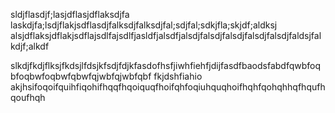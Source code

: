 sldjflasdjf;lasjdflasjdflaksdjfa
laskdjfa;lsdjflakjsdflasdjfalksdjfalksdjfal;sdjfal;sdkjfla;skjdf;aldksj
alsjdflaksjdflakjsdflajsdlfajsdlfjasldfjalsdfjalsdjfalsdjfalsdjfalsdjfalsdjfaldsjfalkdjf;alkdf

slkdjfkdjflksjfkdsjlfdsjkfsdjfdjkfasdofhsfjiwhfiehfjdijfasdfbaodsfabdfqwbfoqbfoqbwfoqbwfqbwfqjwbfqjwbfqbf fkjdshfiahio
akjhsifoqoifquihfiqohifhqqfhqoiquqfhoifqhfoqiuhquqhoifhqhfqohqhhqfhqufhqoufhqh

